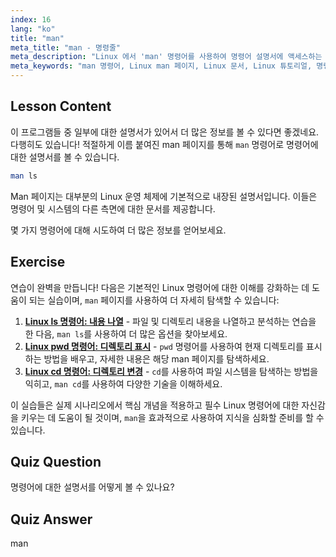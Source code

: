 ```yaml
---
index: 16
lang: "ko"
title: "man"
meta_title: "man - 명령줄"
meta_description: "Linux 에서 'man' 명령어를 사용하여 명령어 설명서에 액세스하는 방법을 배우세요. 초보자를 위한 필수 Linux 문서를 발견하고 명령줄 기술을 향상시키세요."
meta_keywords: "man 명령어, Linux man 페이지, Linux 문서, Linux 튜토리얼, 명령줄 가이드, 초보자 Linux"
---
```


## Lesson Content

이 프로그램들 중 일부에 대한 설명서가 있어서 더 많은 정보를 볼 수 있다면 좋겠네요. 다행히도 있습니다! 적절하게 이름 붙여진 man 페이지를 통해 `man` 명령어로 명령어에 대한 설명서를 볼 수 있습니다.

```bash
man ls
```

Man 페이지는 대부분의 Linux 운영 체제에 기본적으로 내장된 설명서입니다. 이들은 명령어 및 시스템의 다른 측면에 대한 문서를 제공합니다.

몇 가지 명령어에 대해 시도하여 더 많은 정보를 얻어보세요.

## Exercise

연습이 완벽을 만듭니다! 다음은 기본적인 Linux 명령어에 대한 이해를 강화하는 데 도움이 되는 실습이며, `man` 페이지를 사용하여 더 자세히 탐색할 수 있습니다:

1. **[Linux ls 명령어: 내용 나열](https://labex.io/ko/labs/linux-linux-ls-command-content-listing-219205)** - 파일 및 디렉토리 내용을 나열하고 분석하는 연습을 한 다음, `man ls`를 사용하여 더 많은 옵션을 찾아보세요.
2. **[Linux pwd 명령어: 디렉토리 표시](https://labex.io/ko/labs/linux-linux-pwd-command-directory-displaying-209734)** - `pwd` 명령어를 사용하여 현재 디렉토리를 표시하는 방법을 배우고, 자세한 내용은 해당 man 페이지를 탐색하세요.
3. **[Linux cd 명령어: 디렉토리 변경](https://labex.io/ko/labs/linux-linux-cd-command-directory-changing-209733)** - `cd`를 사용하여 파일 시스템을 탐색하는 방법을 익히고, `man cd`를 사용하여 다양한 기술을 이해하세요.

이 실습들은 실제 시나리오에서 핵심 개념을 적용하고 필수 Linux 명령어에 대한 자신감을 키우는 데 도움이 될 것이며, `man`을 효과적으로 사용하여 지식을 심화할 준비를 할 수 있습니다.

## Quiz Question

명령어에 대한 설명서를 어떻게 볼 수 있나요?

## Quiz Answer

man

